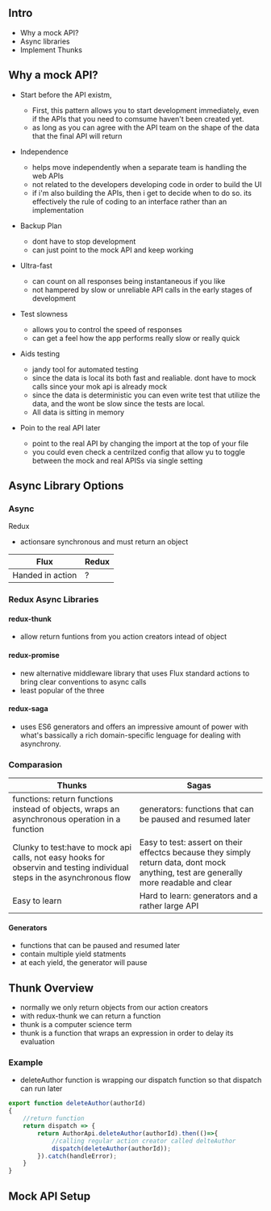 ## Intro

- Why a mock API?
- Async libraries
- Implement Thunks

## Why a mock API?


- Start before the API existm,
    - First, this pattern allows you to start development immediately, even if the APIs that you need to comsume haven't been created yet.
    - as long as you can agree with the API team on the shape of the data that the final API will return

- Independence
    - helps move independently when a separate team is handling the web APIs
    - not related to the developers developing code in order to build the UI 
    - if i'm also building the APIs, then i get to decide when to do so.
     its effectively the rule of coding to an interface rather than an implementation

- Backup Plan
    - dont have to stop development
    - can just point  to the mock API and keep working

- Ultra-fast
    - can count on all responses being instantaneous if you like
    - not hampered by slow or unreliable API calls in the early stages of development

- Test slowness
    - allows you to control the speed of responses 
    - can get a feel how the app performs really slow or really quick 

- Aids testing
    - jandy tool for automated testing
    - since the data is local its both fast and realiable. dont have to mock calls since your mok api is already mock
    - since the data is deterministic you can even write test that utilize the data, and the wont be slow since the tests are local.    
    - All data is sitting in memory 

- Poin to the real API later
    - point to the real API by changing the import at the top of your file
    - you could even check a centrilzed config that allow yu to toggle between the mock and real APISs via single setting

## Async Library Options

### Async
Redux
- actionsare synchronous and must return an object

|Flux|Redux|
|--|--|
|Handed in action|?|

### Redux Async Libraries

#### redux-thunk
- allow return funtions from you action creators intead of object

#### redux-promise
- new alternative middleware library that uses Flux standard actions to bring clear conventions to async calls
- least popular of the three

#### redux-saga
- uses ES6 generators and offers an impressive amount of power with what's bassically a rich domain-specific lenguage for dealing with asynchrony.


### Comparasion

|Thunks|Sagas|
|--|--|
|functions: return functions instead of objects, wraps an asynchronous operation in a function|generators: functions that can be paused and resumed later|
|Clunky to test:have to mock api calls, not easy hooks for observin and testing individual steps in the asynchronous flow|Easy to test: assert on their effectcs because they simply return data, dont mock anything, test are generally more readable and clear|
|Easy to learn|Hard to learn: generators and a rather large API|

#### Generators

- functions that can be paused and resumed later
- contain multiple yield statments
- at each yield, the generator will pause

## Thunk Overview

- normally we only return objects from our action creators
- with redux-thunk  we can return a function
- thunk is a computer science term
- thunk is a function that wraps an expression in order to delay its evaluation

### Example
- deleteAuthor function is wrapping our dispatch function so that dispatch can run later
```js   
export function deleteAuthor(authorId)
{
    //return function
    return dispatch => {
        return AuthorApi.deleteAuthor(authorId).then(()=>{
            //calling regular action creator called delteAuthor
            dispatch(deleteAuthor(authorId));
        }).catch(handleError); 
    }
}
```

## Mock API Setup
